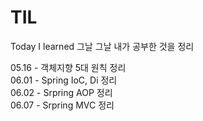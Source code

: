 # TIL
Today I learned 그날 그날 내가 공부한 것을 정리

05.16 - 객체지향 5대 원칙 정리  
06.01 - Spring IoC, Di 정리  
06.02 - Srpring AOP 정리  
06.07 - Srpring MVC 정리 
